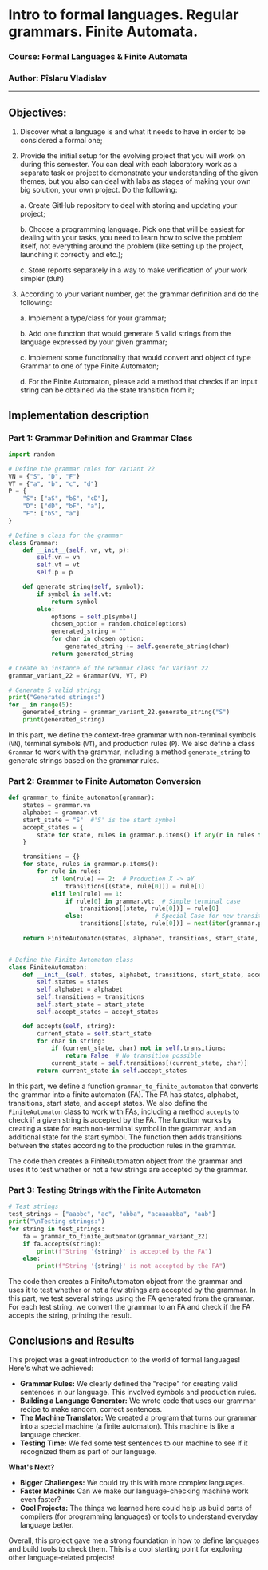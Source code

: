 # Intro to formal languages. Regular grammars. Finite Automata.

### Course: Formal Languages & Finite Automata
### Author: Pîslaru Vladislav

----

## Objectives:


1. Discover what a language is and what it needs to have in order to be considered a formal one;

2. Provide the initial setup for the evolving project that you will work on during this semester. You can deal with each laboratory work as a separate task or project to demonstrate your understanding of the given themes, but you also can deal with labs as stages of making your own big solution, your own project. Do the following:

    a. Create GitHub repository to deal with storing and updating your project;

    b. Choose a programming language. Pick one that will be easiest for dealing with your tasks, you need to learn how to solve the problem itself, not everything around the problem (like setting up the project, launching it correctly and etc.);

    c. Store reports separately in a way to make verification of your work simpler (duh)

3. According to your variant number, get the grammar definition and do the following:

    a. Implement a type/class for your grammar;

    b. Add one function that would generate 5 valid strings from the language expressed by your given grammar;

    c. Implement some functionality that would convert and object of type Grammar to one of type Finite Automaton;

    d. For the Finite Automaton, please add a method that checks if an input string can be obtained via the state transition from it;
   


## Implementation description


### Part 1: Grammar Definition and Grammar Class

```python
import random

# Define the grammar rules for Variant 22
VN = {"S", "D", "F"}
VT = {"a", "b", "c", "d"}
P = {
    "S": ["aS", "bS", "cD"],
    "D": ["dD", "bF", "a"],
    "F": ["bS", "a"]
}

# Define a class for the grammar
class Grammar:
    def __init__(self, vn, vt, p):
        self.vn = vn
        self.vt = vt
        self.p = p

    def generate_string(self, symbol):
        if symbol in self.vt:
            return symbol
        else:
            options = self.p[symbol]
            chosen_option = random.choice(options)
            generated_string = ""
            for char in chosen_option:
                generated_string += self.generate_string(char)
            return generated_string

# Create an instance of the Grammar class for Variant 22
grammar_variant_22 = Grammar(VN, VT, P)

# Generate 5 valid strings
print("Generated strings:")
for _ in range(5):
    generated_string = grammar_variant_22.generate_string("S")
    print(generated_string)
```

In this part, we define the context-free grammar with non-terminal symbols (`VN`), terminal symbols (`VT`), and production rules (`P`). We also define a class `Grammar` to work with the grammar, including a method `generate_string` to generate strings based on the grammar rules.

### Part 2: Grammar to Finite Automaton Conversion

```python
def grammar_to_finite_automaton(grammar):
    states = grammar.vn
    alphabet = grammar.vt
    start_state = "S"  #'S' is the start symbol
    accept_states = {
        state for state, rules in grammar.p.items() if any(r in rules for r in grammar.vt)
    }

    transitions = {}
    for state, rules in grammar.p.items():
        for rule in rules:
            if len(rule) == 2:  # Production X -> aY   
                transitions[(state, rule[0])] = rule[1] 
            elif len(rule) == 1: 
                if rule[0] in grammar.vt:  # Simple terminal case
                    transitions[(state, rule[0])] = rule[0]                   
                else:                    # Special Case for new transitions like 'A'->'bS' 
                    transitions[(state, rule[0])] = next(iter(grammar.p[rule[0]]))[0] 
                
    return FiniteAutomaton(states, alphabet, transitions, start_state, accept_states)


# Define the Finite Automaton class
class FiniteAutomaton:
    def __init__(self, states, alphabet, transitions, start_state, accept_states):
        self.states = states
        self.alphabet = alphabet
        self.transitions = transitions
        self.start_state = start_state
        self.accept_states = accept_states

    def accepts(self, string):
        current_state = self.start_state
        for char in string:
            if (current_state, char) not in self.transitions:
                return False  # No transition possible
            current_state = self.transitions[(current_state, char)]
        return current_state in self.accept_states
```

In this part, we define a function `grammar_to_finite_automaton` that converts the grammar into a finite automaton (FA). The FA has states, alphabet, transitions, start state, and accept states. We also define the `FiniteAutomaton` class to work with FAs, including a method `accepts` to check if a given string is accepted by the FA. The function works by creating a state for each non-terminal symbol in the grammar, and an additional state for the start symbol. The function then adds transitions between the states according to the production rules in the grammar.

 The code then creates a FiniteAutomaton object from the grammar and uses it to test whether or not a few strings are accepted by the grammar.

### Part 3: Testing Strings with the Finite Automaton

```python
# Test strings
test_strings = ["aabbc", "ac", "abba", "acaaaabba", "aab"]
print("\nTesting strings:")
for string in test_strings:
    fa = grammar_to_finite_automaton(grammar_variant_22)
    if fa.accepts(string):
        print(f"String '{string}' is accepted by the FA")
    else:
        print(f"String '{string}' is not accepted by the FA")
```

The code then creates a FiniteAutomaton object from the grammar and uses it to test whether or not a few strings are accepted by the grammar. In this part, we test several strings using the FA generated from the grammar. For each test string, we convert the grammar to an FA and check if the FA accepts the string, printing the result. 


## Conclusions and Results

This project was a great introduction to the world of formal languages! Here's what we achieved:

* **Grammar Rules:** We clearly defined the "recipe" for creating valid sentences in our language. This involved symbols and production rules.
* **Building a Language Generator:** We wrote code that uses our grammar recipe to make random, correct sentences. 
* **The Machine Translator:** We created a program that turns our grammar into a special machine (a finite automaton).  This machine is like a language checker.
* **Testing Time:** We fed some test sentences to our machine to see if it recognized them as part of our language.

**What's Next?**

* **Bigger Challenges:** We could try this with more complex languages.
* **Faster Machine:**  Can we make our language-checking machine work even faster?
* **Cool Projects:** The things we learned here could help us build parts of compilers (for programming languages) or tools to understand everyday language better.

Overall, this project gave me a strong foundation in how to define languages and build tools to check them.  This is a cool starting point for exploring other language-related projects! 
